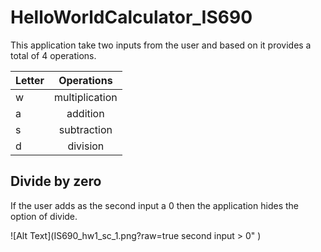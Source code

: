 # HelloWorldCalculator_IS690

This application take two inputs from the user and based on it provides a total of 4 operations.

| Letter  | Operations |
| ------------- |:-------------:|
| w      | multiplication     |
| a      | addition     |
| s      | subtraction     |
| d      | division   |


## Divide by zero
If the user adds as the second input a 0 then the application hides the option of divide.

![Alt Text](IS690_hw1_sc_1.png?raw=true second input > 0" )
